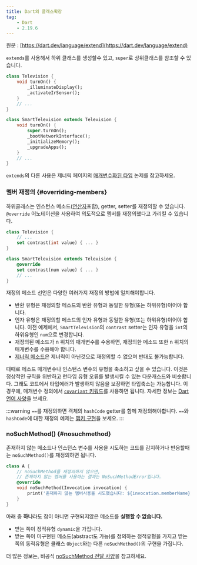 ```yaml
---
title: Dart의 클래스확장
tag:
    - Dart
    - 2.19.6
---
```


원문 : [https://dart.dev/language/extend](https://dart.dev/language/extend)

`extends`를 사용해서 하위 클래스를 생성할수 있고, `super`로 상위클래스를 참조할 수 있습니다.

```dart
class Television {
    void turnOn() {
        _illuminateDisplay();
        _activateIrSensor();
    }
    // ...
}

class SmartTelevision extends Television {
    void turnOn() {
        super.turnOn();
        _bootNetworkInterface();
        _initializeMemory();
        _upgradeApps();
    }
    // ...
}
```

`extends`의 다른 사용은 제너릭 페이지의 [매개변수화된 타입](generics.md#restricting-the-parameterized-type) 논제를 참고하세요.

### 멤버 재정의 {#overriding-members}

하위클래스는 인스턴스 메소드([연산자](methods.md#operators)포함), getter, setter를 재정의할 수 있습니다.
`@override` 어노테이션을 사용하여 의도적으로 멤버를 재정의했다고 가리킬 수 있습니다.

```dart
class Television {
    // ...
    set contrast(int value) { ... }
}

class SmartTelevision extends Television {
    @override
    set contrast(num value) { ... }
    // ...
}
```

재정의 메소드 선언은 다양한 여러가지 재정의 방법에 일치해야합니다.

* 반환 유형은 재정의할 메소드의 반환 유형과 동일한 유형(또는 하위유형)이어야 합니다.
* 인자 유형은 재정의할 메소드의 인자 유형과 동일한 유형(또는 하위유형)이어야 합니다.
  이전 예제에서, `SmartTelevision`의 `contrast` setter는 인자 유형을 `int`의 하위유형인 `num`으로 변경합니다.
* 재정의된 메소드가 n 위치의 매개변수를 수용하면, 재정의한 메소드 또한 n 위치의 매개변수를 수용해야 합니다.
* [제너릭 메소드](generics.md#using-generic-methods)은 제너릭이 아닌것으로 재정의할 수 없으며 반대도 불가능합니다.

때때로 메소드 매개변수나 인스턴스 변수의 유형을 축소하고 싶을 수 있습니다.
이것은 정상적인 규칙을 위반하고 런타임 유형 오류를 발생시킬 수 있는 다운캐스드와 비슷합니다.
그래도 코드에서 타입에러가 발생하지 않음을 보장하면 타입축소는 가능합니다.
이경우에, 매개변수 정의에서 [`covariant` 키워드](https://dart.dev/guides/language/sound-problems#the-covariant-keyword)를 사용하면 됩니다.
자세한 정보는 [Dart 언어 사양](https://dart.dev/guides/language/spec)을 보세요.

:::warning
`==`를 재정의하면 객체의 `hashCode` getter를 함께 재정의해야합니다.
`==`와 `hashCode`에 대한 재정의 예제는 [맵키 구현](https://dart.dev/guides/libraries/library-tour#implementing-map-keys)을 보세요.
:::

### noSuchMethod() {#nosuchmethod}

존재하지 않는 메소드나 인스턴스 변수를 사용을 시도하는 코드를 감지하거나 반응할때는 `noSuchMethod()`를 재정의하면 됩니다.

```dart
class A {
    // noSuchMethod를 재정의하지 않으면,
    // 존재하지 않는 멤버를 사용하는 결과는 NoSuchMethodError입니다.
    @override
    void noSuchMethod(Invocation invocation) {
        print('존재하지 않는 멤버사용을 시도했습니다: ${invocation.memberName}');
    }
}
```

아래 중 **하나**라도 참이 아니면 구현되지않은 메소드를 **실행할 수 없습니다.**

* 받는 쪽이 정적유형 `dynamic`을 가집니다.
* 받는 쪽이 미구현된 메소드(abstract도 가능)를 정의하는 정적유형을 가지고 받는 쪽의 동적유형은 클래스 `Object`와는 다른 `noSuchMethod()`의 구현을 가집니다.

더 많은 정보는, 비공식 [noSuchMethod 전달 사양](https://github.com/dart-lang/language/blob/master/archive/feature-specifications/nosuchmethod-forwarding.md)을 참고하세요.

<AdsenseB />